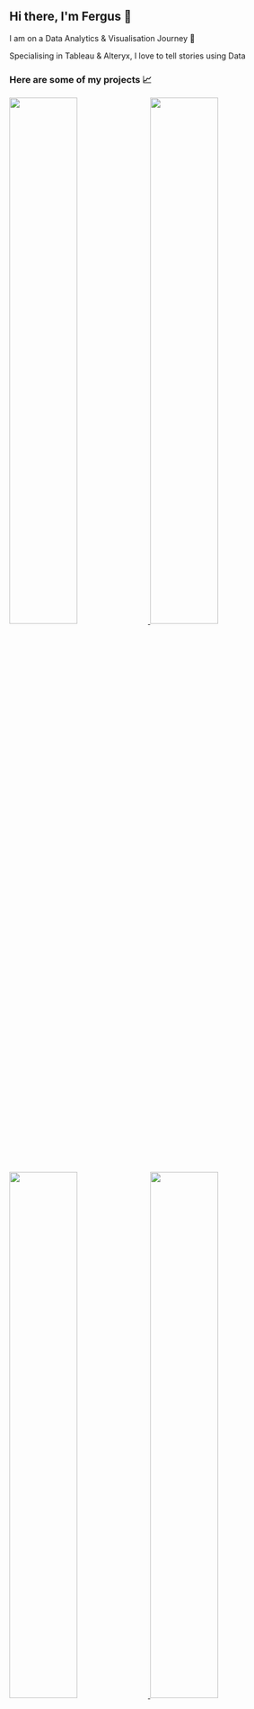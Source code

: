 ## Hi there, I'm Fergus 👋



I am on a Data Analytics & Visualisation Journey 🌱

Specialising in Tableau & Alteryx, I love to tell stories using Data


### Here are some of my projects 📈


<a href="https://public.tableau.com/app/profile/fergus.smith/viz/TheCarbonClean-Up/Dashboard2">
  <img src="https://public.tableau.com/thumb/views/TheCarbonClean-Up/Dashboard2" width ="49%"> 
</a>

 <a href="https://public.tableau.com/app/profile/fergus.smith/viz/DoRecentSexualAssaultCasesRevealLegalSystemFlaws/Dashboard1">
    <img src="https://public.tableau.com/thumb/views/DoRecentSexualAssaultCasesRevealLegalSystemFlaws/Dashboard1" width ="49%">
  </a>

  <a href="https://public.tableau.com/app/profile/fergus.smith/viz/SaveusfromcostofEnergyCrisis/Dashboard1">
    <img src="https://public.tableau.com/thumb/views/SaveusfromcostofEnergyCrisis/Dashboard1" width ="49%">
  </a>

 

  <a href="https://public.tableau.com/app/profile/fergus.smith/viz/BudgetExpensesInsightsDashboard/DASH">
    <img src="https://public.tableau.com/thumb/views/BudgetExpensesInsightsDashboard/DASH" width ="49%">
  </a>

  <a href="https://public.tableau.com/app/profile/fergus.smith/viz/Aguidetoyournextworkation/FINAL">
    <img src="https://public.tableau.com/thumb/views/Aguidetoyournextworkation/FINAL" width ="49%">
  </a>








